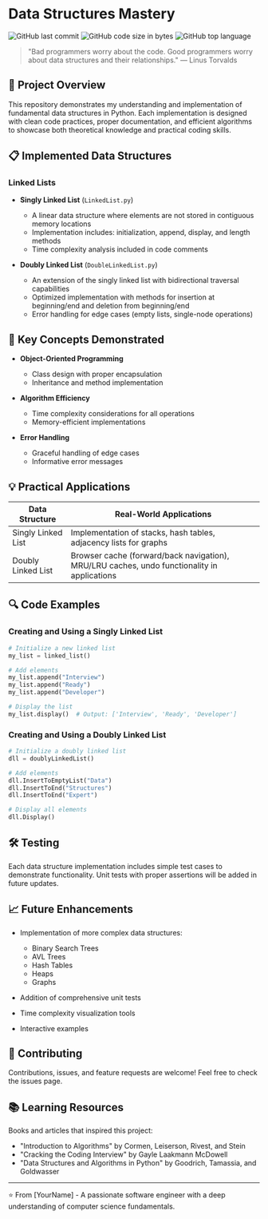 # Data Structures Mastery

![GitHub last commit](https://img.shields.io/github/last-commit/yourusername/data-structures-mastery)
![GitHub code size in bytes](https://img.shields.io/github/languages/code-size/yourusername/data-structures-mastery)
![GitHub top language](https://img.shields.io/github/languages/top/yourusername/data-structures-mastery)

> "Bad programmers worry about the code. Good programmers worry about data structures and their relationships." — Linus Torvalds

## 🚀 Project Overview

This repository demonstrates my understanding and implementation of fundamental data structures in Python. Each implementation is designed with clean code practices, proper documentation, and efficient algorithms to showcase both theoretical knowledge and practical coding skills.

## 📋 Implemented Data Structures

### Linked Lists
- **Singly Linked List** (`LinkedList.py`)
  - A linear data structure where elements are not stored in contiguous memory locations
  - Implementation includes: initialization, append, display, and length methods
  - Time complexity analysis included in code comments
  
- **Doubly Linked List** (`DoubleLinkedList.py`)
  - An extension of the singly linked list with bidirectional traversal capabilities
  - Optimized implementation with methods for insertion at beginning/end and deletion from beginning/end
  - Error handling for edge cases (empty lists, single-node operations)

## 🧠 Key Concepts Demonstrated

- **Object-Oriented Programming**
  - Class design with proper encapsulation
  - Inheritance and method implementation
  
- **Algorithm Efficiency**
  - Time complexity considerations for all operations
  - Memory-efficient implementations
  
- **Error Handling**
  - Graceful handling of edge cases
  - Informative error messages

## 💡 Practical Applications

| Data Structure | Real-World Applications |
|----------------|-------------------------|
| Singly Linked List | Implementation of stacks, hash tables, adjacency lists for graphs |
| Doubly Linked List | Browser cache (forward/back navigation), MRU/LRU caches, undo functionality in applications |

## 🔍 Code Examples

### Creating and Using a Singly Linked List

```python
# Initialize a new linked list
my_list = linked_list()

# Add elements
my_list.append("Interview")
my_list.append("Ready")
my_list.append("Developer")

# Display the list
my_list.display()  # Output: ['Interview', 'Ready', 'Developer']
```

### Creating and Using a Doubly Linked List

```python
# Initialize a doubly linked list
dll = doublyLinkedList()

# Add elements
dll.InsertToEmptyList("Data")
dll.InsertToEnd("Structures")
dll.InsertToEnd("Expert")

# Display all elements
dll.Display()
```

## 🛠️ Testing

Each data structure implementation includes simple test cases to demonstrate functionality. Unit tests with proper assertions will be added in future updates.

## 📈 Future Enhancements

- Implementation of more complex data structures:
  - Binary Search Trees
  - AVL Trees
  - Hash Tables
  - Heaps
  - Graphs
  
- Addition of comprehensive unit tests
- Time complexity visualization tools
- Interactive examples

## 🤝 Contributing

Contributions, issues, and feature requests are welcome! Feel free to check the issues page.

## 📚 Learning Resources

Books and articles that inspired this project:

- "Introduction to Algorithms" by Cormen, Leiserson, Rivest, and Stein
- "Cracking the Coding Interview" by Gayle Laakmann McDowell
- "Data Structures and Algorithms in Python" by Goodrich, Tamassia, and Goldwasser

---

⭐️ From [YourName] - A passionate software engineer with a deep understanding of computer science fundamentals.
